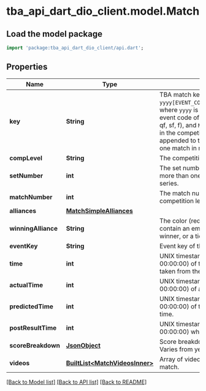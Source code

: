 # tba_api_dart_dio_client.model.Match

## Load the model package
```dart
import 'package:tba_api_dart_dio_client/api.dart';
```

## Properties
Name | Type | Description | Notes
------------ | ------------- | ------------- | -------------
**key** | **String** | TBA match key with the format `yyyy[EVENT_CODE]_[COMP_LEVEL]m[MATCH_NUMBER]`, where `yyyy` is the year, and `EVENT_CODE` is the event code of the event, `COMP_LEVEL` is (qm, ef, qf, sf, f), and `MATCH_NUMBER` is the match number in the competition level. A set number may be appended to the competition level if more than one match in required per set. | 
**compLevel** | **String** | The competition level the match was played at. | 
**setNumber** | **int** | The set number in a series of matches where more than one match is required in the match series. | 
**matchNumber** | **int** | The match number of the match in the competition level. | 
**alliances** | [**MatchSimpleAlliances**](MatchSimpleAlliances.md) |  | [optional] 
**winningAlliance** | **String** | The color (red/blue) of the winning alliance. Will contain an empty string in the event of no winner, or a tie. | [optional] 
**eventKey** | **String** | Event key of the event the match was played at. | 
**time** | **int** | UNIX timestamp (seconds since 1-Jan-1970 00:00:00) of the scheduled match time, as taken from the published schedule. | [optional] 
**actualTime** | **int** | UNIX timestamp (seconds since 1-Jan-1970 00:00:00) of actual match start time. | [optional] 
**predictedTime** | **int** | UNIX timestamp (seconds since 1-Jan-1970 00:00:00) of the TBA predicted match start time. | [optional] 
**postResultTime** | **int** | UNIX timestamp (seconds since 1-Jan-1970 00:00:00) when the match result was posted. | [optional] 
**scoreBreakdown** | [**JsonObject**](.md) | Score breakdown for auto, teleop, etc. points. Varies from year to year. May be null. | [optional] 
**videos** | [**BuiltList&lt;MatchVideosInner&gt;**](MatchVideosInner.md) | Array of video objects associated with this match. | [optional] 

[[Back to Model list]](../README.md#documentation-for-models) [[Back to API list]](../README.md#documentation-for-api-endpoints) [[Back to README]](../README.md)


